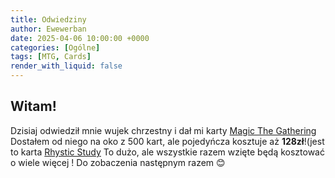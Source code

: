 ```yaml
---
title: Odwiedziny
author: Ewewerban
date: 2025-04-06 10:00:00 +0000
categories: [Ogólne]
tags: [MTG, Cards]
render_with_liquid: false
---
```


## Witam!
Dzisiaj odwiedził mnie wujek chrzestny i dał mi karty [Magic The Gathering](https://magic.wizards.com/en)
Dostałem od niego na oko z 500 kart, ale pojedyńcza kosztuje aż **128zł**!(jest to karta [Rhystic Study](https://www.cardmarket.com/en/Magic/Products/Singles/Prophecy/Rhystic-Study)
To dużo, ale wszystkie razem wzięte będą kosztować o wiele więcej !
Do zobaczenia następnym razem 😊


